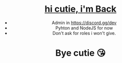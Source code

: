 <div align="center">
  <h1><a href="https://twitter.com/BackFindString_">hi cutie, i'm Back</a></h1>
  <p>

- Admin in https://discord.gg/dev
- Pyhton and NodeJS for now
- Don't ask for roles i won't give.</back> </p>
</div>
<div align="center">
  <h1>Bye cutie 😘</h1>
</div>
